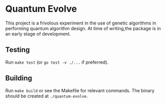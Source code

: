 # Quantum Evolve

This project is a frivolous experiment in the use of genetic algorithms in performing quantum algorithm design. At time
of writing,the package is in an early stage of development.

## Testing

Run `make test` (or `go test -v ./...` if preferred).

## Building

Run `make build` or see the Makefile for relevant commands. The binary should be created at `./quantum-evolve`.
